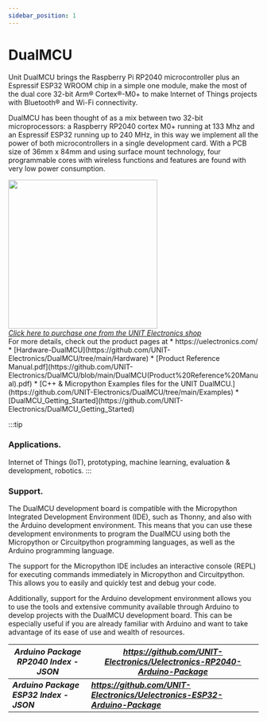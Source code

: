 ```yaml
---
sidebar_position: 1
---
```


# DualMCU


Unit DualMCU brings the Raspberry Pi RP2040 microcontroller plus an Espressif ESP32 WROOM chip in a simple one module, make the most of the dual core 32-bit Arm® Cortex®-M0+ to make Internet of Things projects with Bluetooth® and Wi-Fi connectivity. 

DualMCU has been thought of as a mix between two 32-bit microprocessors: a Raspberry RP2040 cortex M0+ running at 133 Mhz and an Espressif ESP32 running up to 240 MHz, in this way we implement all the power of both microcontrollers in a single development card. With a PCB size of 36mm x 84mm and using surface mount technology, four programmable cores with wireless functions and features are found with very low power consumption.

<div style={{ textAlign: "center" }}>
<a href="https://uelectronics.com/producto/unit-dualmcu-esp32-rp2040-tarjeta-de-desarrollo/">
  <img src="/img/development/dualmcu.png" width="300px" />
  <br/>
  <em>Click here to purchase one from the UNIT Electronics shop</em>
</a>

</div>
For more details, check out the product pages at
* https://uelectronics.com/
* [Hardware-DualMCU](https://github.com/UNIT-Electronics/DualMCU/tree/main/Hardware)
* [Product Reference Manual.pdf](https://github.com/UNIT-Electronics/DualMCU/blob/main/DualMCU(Product%20Reference%20Manual).pdf)
* [C++ & Micropython Examples files for the UNIT DualMCU.](https://github.com/UNIT-Electronics/DualMCU/tree/main/Examples)
* [DualMCU_Getting_Started](https://github.com/UNIT-Electronics/DualMCU_Getting_Started)



:::tip
### Applications.

Internet of Things (IoT), prototyping, machine learning, evaluation & development, robotics.
:::

### Support. 

The DualMCU development board is compatible with the Micropython Integrated Development Environment (IDE), such as Thonny, and also with the Arduino development environment. This means that you can use these development environments to program the DualMCU using both the Micropython or Circuitpython programming languages, as well as the Arduino programming language.

The support for the Micropython IDE includes an interactive console (REPL) for executing commands immediately in Micropython and Circuitpython. This allows you to easily and quickly test and debug your code.

Additionally, support for the Arduino development environment allows you to use the tools and extensive community available through Arduino to develop projects with the DualMCU development board. This can be especially useful if you are already familiar with Arduino and want to take advantage of its ease of use and wealth of resources.

|***Arduino Package RP2040 Index - JSON***|***https://github.com/UNIT-Electronics/Uelectronics-RP2040-Arduino-Package***|
|-----------------------------------------|----------------------------------------------------------------------------|
|***Arduino Package ESP32 Index - JSON***|***https://github.com/UNIT-Electronics/Uelectronics-ESP32-Arduino-Package***|

